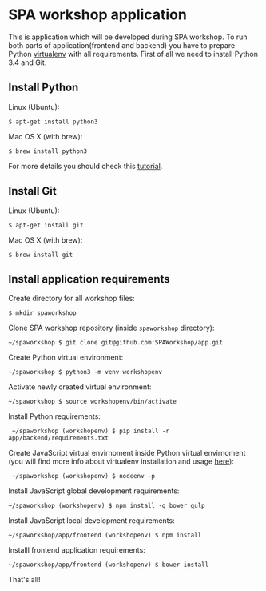 # SPA workshop application

This is application which will be developed during SPA workshop. To run both
parts of application(frontend and backend) you have to prepare Python
[virtualenv](http://virtualenv.readthedocs.org) with all requirements. First
of all we need to install Python 3.4 and Git.

## Install Python

Linux (Ubuntu):

    $ apt-get install python3

Mac OS X (with brew):

    $ brew install python3

For more details you should check this
[tutorial](http://tutorial.djangogirls.org/python_installation/README.html).

## Install Git

Linux (Ubuntu):

    $ apt-get install git

Mac OS X (with brew):

    $ brew install git

## Install application requirements

Create directory for all workshop files:

    $ mkdir spaworkshop

Clone SPA workshop repository (inside `spaworkshop` directory):

    ~/spaworkshop $ git clone git@github.com:SPAWorkshop/app.git
    
Create Python virtual environment:

    ~/spaworkshop $ python3 -m venv workshopenv
    
Activate newly created virtual environment:
     
    ~/spaworkshop $ source workshopenv/bin/activate

Install Python requirements:

     ~/spaworkshop (workshopenv) $ pip install -r app/backend/requirements.txt
     
Create JavaScript virtual envirnoment inside Python virtual envirnoment (you
will find more info about virtualenv installation and usage
[here](http://tutorial.djangogirls.org/django_installation/README.html)):

     ~/spaworkshop (workshopenv) $ nodeenv -p
     
Install JavaScript global development requirements:
    
    ~/spaworkshop (workshopenv) $ npm install -g bower gulp
    
Install JavaScript local development requirements:

    ~/spaworkshop/app/frontend (workshopenv) $ npm install

Installl frontend application requirements:

    ~/spaworkshop/app/frontend (workshopenv) $ bower install

That's all!